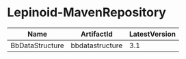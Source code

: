 # Lepinoid-MavenRepository

| Name            | ArtifactId      | LatestVersion |
| --------------- | --------------- | ------------- |
| BbDataStructure | bbdatastructure | 3.1           |

